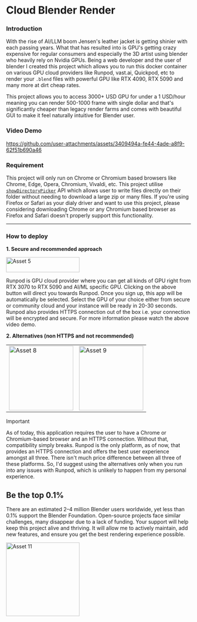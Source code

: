 # Cloud Blender Render

### Introduction 
With the rise of AI/LLM boom Jensen's leather jacket is getting shinier with each passing years. What that has resulted into is GPU's getting crazy expensive for regular consumers and especially the 3D artist using blender who heavily rely on Nvidia GPUs. Being a web developer and the user of blender I created this project which allows you to run this docker container on various GPU cloud providers like Runpod, vast.ai, Quickpod, etc to render your `.blend` files with powerful GPU like RTX 4090, RTX 5090 and many more at dirt cheap rates.

This project allows you to access 3000+ USD GPU for under a 1 USD/hour meaning you can render 500-1000 frame with single dollar and that's significantly cheaper than legacy render farms and comes with beautiful GUI to make it feel naturally intuitive for Blender user.

### Video Demo

https://github.com/user-attachments/assets/3409494a-fe44-4ade-a8f9-62f51b690a46

### Requirement
This project will only run on Chrome or Chromium based browsers like Chrome, Edge, Opera, Chromium, Vivaldi, etc. This project utilise [`showDirectoryPicker`](https://developer.mozilla.org/en-US/docs/Web/API/Window/showDirectoryPicker) API which allows user to write files directly on their folder without needing to download a large zip or many files. If you're using Firefox or Safari as your dialy driver and want to use this project, please considering downloading Chrome or any Chromium based browser as Firefox and Safari doesn't properly support this functionality.

<hr>

### How to deploy
**1. Secure and recommended approach**

<a href="https://console.runpod.io/deploy?template=ada1xq99pb&ref=g168bg1u" target="_blank"><img width="200" height="41" alt="Asset 5" src="https://github.com/user-attachments/assets/ffff5850-dbca-492b-8832-0dbe6295bbd7" /></a>

Runpod is GPU cloud provider where you can get all kinds of GPU right from RTX 3070 to RTX 5090 and AI/ML specific GPU. Clicking on the above button will direct you towards Runpod. Once you sign up, this app will be automatically be selected. Select the GPU of your choice either from secure or community cloud and your instance will be ready in 20-30 seconds. Runpod also provides HTTPS connection out of the box i.e. your connection will be encrypted and secure. For more information please watch the above video demo.

**2. Alternatives (non HTTPS and not recommended)**

<table>
  <tr>
    <td>
      <a href="https://cloud.vast.ai/?ref_id=123929&creator_id=123929&name=Cloud%20Blender%20Render" target="_blank">
        <img width="175" alt="Asset 8" src="https://github.com/user-attachments/assets/440cc55a-b692-44f4-b90b-6e91737d6a8a" />
      </a>
    </td>
    <td>
      <a href="https://console.quickpod.io?affiliate=2744798e-b6df-4a2b-a372-5a4ecfa5c0a7" target="_blank">
        <img width="175" alt="Asset 9" src="https://github.com/user-attachments/assets/d2fa04df-d72f-445f-8bf0-38675e82491c" />
      </a>
    </td>
  </tr>
</table>


> [!IMPORTANT]  
>As of today, this application requires the user to have a Chrome or Chromium-based browser and an HTTPS connection. Without that, compatibility simply breaks. Runpod is the only platform, as of now, that provides an HTTPS connection and offers the best user experience amongst all three. There isn't much price difference between all three of these platforms. So, I'd suggest using the alternatives only when you run into any issues with Runpod, which is unlikely to happen from my personal experience.


## Be the top 0.1%

There are an estimated 2–4 million Blender users worldwide, yet less than 0.1% support the Blender Foundation. Open-source projects face similar challenges, many disappear due to a lack of funding. Your support will help keep this project alive and thriving. It will allow me to actively maintain, add new features, and ensure you get the best rendering experience possible.

 <a href="https://cloud-blender-render.rahulahire.com/" target="_blank">
 <img width="200" alt="Asset 11" src="https://github.com/user-attachments/assets/fa8a1562-efeb-4299-9e9a-11be7480dc93" />

 </a>












